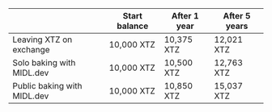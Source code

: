 <div class="table-responsive">
  <table class="table table-bordered">
    <thead>
    <tr>
      <th scope="col" class="tezos-table-title">&nbsp;</th>
      <th scope="col" class="tezos-table-title">Start balance</th>
      <th scope="col" class="tezos-table-title">After 1 year</th>
      <th scope="col" class="tezos-table-title">After 5 years</th>
    </tr>
  </thead>
  <tbody>
    <tr>
      <td>Leaving XTZ on exchange</td>
      <td>10,000 XTZ</td>
      <td>10,375 XTZ</td>
      <td>12,021 XTZ</td>
    </tr>
    <tr>
      <td>Solo baking with MIDL.dev</td>
      <td>10,000 XTZ</td>
      <td>10,500 XTZ</td>
      <td>12,763 XTZ</td>
    </tr>
    <tr>
      <td>Public baking with MIDL.dev</td>
      <td>10,000 XTZ</td>
      <td>10,850 XTZ</td>
      <td>15,037 XTZ</td>
    </tr>
  </tbody>
</table>
</div>
